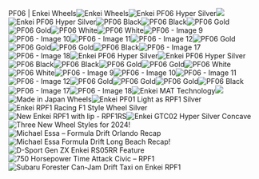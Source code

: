 PF06 \| Enkei Wheels![Enkei Wheels](https://enkei.com/wp-content/uploads/2015/01/logo2-300x71.png)![Enkei PF06 Hyper Silver](https://enkei.com/wp-content/uploads/2023/08/ENKEI-PF06-Hyper-0002-510x510.jpg)![](https://enkei.com/wp-content/uploads/2023/08/ENKEI-PF06-Hyper-0002.jpg)![Enkei PF06 Hyper Silver](https://enkei.com/wp-content/uploads/2023/08/ENKEI-PF06-Hyper-0001-510x510.jpg)![PF06 Black](https://enkei.com/wp-content/uploads/2023/08/ENKEI-2023WEB-12-510x510.jpg)![PF06 Black](https://enkei.com/wp-content/uploads/2023/08/ENKEI-2023WEB-8-510x510.jpg)![PF06 Gold](https://enkei.com/wp-content/uploads/2023/08/ENKEI-2023WEB-19-510x510.jpg)![PF06 Gold](https://enkei.com/wp-content/uploads/2023/08/ENKEI-2023WEB-15-510x510.jpg)![PF06 White](https://enkei.com/wp-content/uploads/2023/08/ENKEI-2023WEB-5-510x510.jpg)![PF06 White](https://enkei.com/wp-content/uploads/2023/08/ENKEI-2023WEB-1-510x510.jpg)![PF06 - Image 9](https://enkei.com/wp-content/uploads/2023/08/ENKEI-2023WEB-20-510x510.jpg)![PF06 - Image 10](https://enkei.com/wp-content/uploads/2023/08/ENKEI-ADDITIONS-5-510x510.jpg)![PF06 - Image 11](https://enkei.com/wp-content/uploads/2023/08/ENKEI-ADDITIONS-8-510x510.jpg)![PF06 - Image 12](https://enkei.com/wp-content/uploads/2023/08/ENKEI-ADDITIONS-2-510x510.jpg)![PF06 Gold](https://enkei.com/wp-content/uploads/2023/08/ENKEI-2023WEB-25-510x340.jpg)![PF06 Gold](https://enkei.com/wp-content/uploads/2023/08/ENKEI-2023WEB-24-510x340.jpg)![PF06 Gold](https://enkei.com/wp-content/uploads/2023/08/ENKEI-2023WEB-22-510x340.jpg)![PF06 Black](https://enkei.com/wp-content/uploads/2023/08/ENKEI-2023WEB-27-510x510.jpg)![PF06 - Image 17](https://enkei.com/wp-content/uploads/2023/08/ENKEI-2023WEB-28-510x510.jpg)![PF06 - Image 18](https://enkei.com/wp-content/uploads/2023/08/ENKEI-2023WEB-30-510x340.jpg)![Enkei PF06 Hyper Silver](https://enkei.com/shop/wheels/racing/pf06/)![Enkei PF06 Hyper Silver](https://enkei.com/shop/wheels/racing/pf06/)![PF06 Black](https://enkei.com/shop/wheels/racing/pf06/)![PF06 Black](https://enkei.com/shop/wheels/racing/pf06/)![PF06 Gold](https://enkei.com/shop/wheels/racing/pf06/)![PF06 Gold](https://enkei.com/shop/wheels/racing/pf06/)![PF06 White](https://enkei.com/shop/wheels/racing/pf06/)![PF06 White](https://enkei.com/shop/wheels/racing/pf06/)![PF06 - Image 9](https://enkei.com/shop/wheels/racing/pf06/)![PF06 - Image 10](https://enkei.com/shop/wheels/racing/pf06/)![PF06 - Image 11](https://enkei.com/shop/wheels/racing/pf06/)![PF06 - Image 12](https://enkei.com/shop/wheels/racing/pf06/)![PF06 Gold](https://enkei.com/shop/wheels/racing/pf06/)![PF06 Gold](https://enkei.com/shop/wheels/racing/pf06/)![PF06 Gold](https://enkei.com/shop/wheels/racing/pf06/)![PF06 Black](https://enkei.com/shop/wheels/racing/pf06/)![PF06 - Image 17](https://enkei.com/shop/wheels/racing/pf06/)![PF06 - Image 18](https://enkei.com/shop/wheels/racing/pf06/)![Enkei MAT Technology](https://enkei.com/wp-content/uploads/2019/12/MAT-Logo-gray-200px.png)![](https://enkei.com/wp-content/uploads/2019/12/spec_e_gray.png)![Made in Japan Wheels](https://enkei.com/wp-content/uploads/2019/12/made-in-japan-logo-2.png)![Enkei PF01 Light as RPF1 Silver](https://enkei.com/wp-content/uploads/2019/12/ENKEI-PF01-SP-104-WEB-400x400.jpg)![Enkei RPF1 Racing F1 Style Wheel Silver](https://enkei.com/wp-content/uploads/2019/12/ENKEI-RPF1-SP-144-WEB-400x400.jpg)![New Enkei RPF1 with lip - RPF1RS](https://enkei.com/wp-content/uploads/2022/11/ENKEI-RPF1RS-GM-400x400.jpg)![Enkei GTC02 Hyper Silver Concave](https://enkei.com/wp-content/uploads/2019/12/ENKEI-WHEELS-gtc02-hyper-silver-side-2-400x400.jpg)![Three New Wheel Styles for 2024!](https://enkei.com/wp-content/uploads/2023/12/Giotto-detail-400x250.jpg)![Michael Essa – Formula Drift Orlando Recap](https://enkei.com/wp-content/uploads/2022/05/IMG_7026-400x250.jpg)![Michael Essa Formula Drift Long Beach Recap!](https://enkei.com/wp-content/uploads/2022/04/IMG_2481-1-400x250.jpg)![D-Sport Gen ZX Enkei RS05RR Feature](https://enkei.com/wp-content/uploads/2022/01/web-Enkei-RS05RR-Gen_ZX_02-400x250.jpg)![750 Horsepower Time Attack Civic – RPF1](https://enkei.com/wp-content/uploads/2022/01/6-Honda-Civic-RPF1-Excedy-Time-Attack-400x250.jpg)![Subaru Forester Can-Jam Drift Taxi on Enkei RPF1](https://enkei.com/wp-content/uploads/2020/07/Drift-Taxi-Enkei-RPF1-Subaru-Forester-4-400x250.jpg)